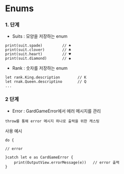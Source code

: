 # Enums

### 1. 단계

-    Suits : 모양을 저장하는 enum

```
print(suit.spade)         // ♠
print(suit.clover)        // ♣
print(suit.heart)         // ♥
print(suit.diamond)       // ◆
```

- Rank : 숫자를 저장하는 enum

```
let rank.King.description        // K
let rnak.Queen.descriptino       // Q
...

```

### 2 단계

- Error  : GardGameError에서 에러 메시지를 관리

```
throw를 통해 error 메시지 하나로 출력을 위한 캐스팅
```

사용 예시

```
do {

// error 

}catch let e as CardGameError {
    print(OutputView.errorMessage(e))   // error 출력
}
```


